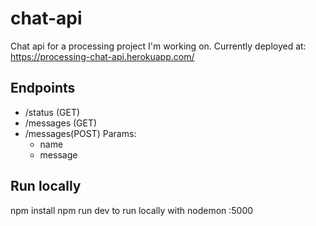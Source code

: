 # chat-api
Chat api for a processing project I'm working on.
Currently deployed at: https://processing-chat-api.herokuapp.com/

## Endpoints
* /status (GET)
* /messages (GET)
* /messages(POST) 
  Params:
  - name
  - message


## Run locally
npm install
npm run dev to run locally with nodemon :5000
